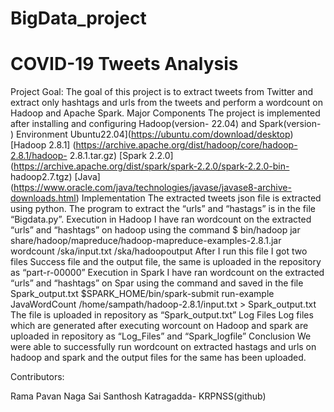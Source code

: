 # BigData_project
# COVID-19 Tweets Analysis
Project Goal:
The goal of this project is to extract tweets from Twitter and extract only hashtags and urls from the tweets and perform a wordcount on Hadoop and Apache Spark.
Major Components
The project is implemented after installing and configuring Hadoop(version- 22.04) and Spark(version- )
Environment
Ubuntu22.04](https://ubuntu.com/download/desktop)
[Hadoop 2.8.1] (https://archive.apache.org/dist/hadoop/core/hadoop-2.8.1/hadoop- 2.8.1.tar.gz)
[Spark 2.2.0] (https://archive.apache.org/dist/spark/spark-2.2.0/spark-2.2.0-bin- hadoop2.7.tgz)
[Java] (https://www.oracle.com/java/technologies/javase/javase8-archive-downloads.html)
Implementation
The extracted tweets json file is extracted using python. The program to extract the “urls” and “hastags” is in the file “Bigdata.py”.
Execution in Hadoop
I have ran wordcount on the extracted “urls” and “hashtags” on hadoop using the command
$ bin/hadoop jar share/hadoop/mapreduce/hadoop-mapreduce-examples-2.8.1.jar wordcount /ska/input.txt /ska/hadoopoutput
After I run this file I got two files Success file and the output file, the same is uploaded in the repository as “part-r-00000”
Execution in Spark
I have ran wordcount on the extracted “urls” and “hashtags” on Spar using the command and saved in the file Spark_output.txt
$SPARK_HOME/bin/spark-submit run-example JavaWordCount /home/sampath/hadoop-2.8.1/input.txt > Spark_output.txt
The file is uploaded in repository as “Spark_output.txt”
Log Files
Log files which are generated after executing worcount on Hadoop and spark are uploaded in repository as “Log_Files” and “Spark_logfile”
Conclusion
We were able to successfully run wordcount on extracted hastags and urls on hadoop and spark and the output files for the same has been uploaded.

Contributors:

Rama Pavan Naga Sai Santhosh Katragadda- KRPNSS(github)
